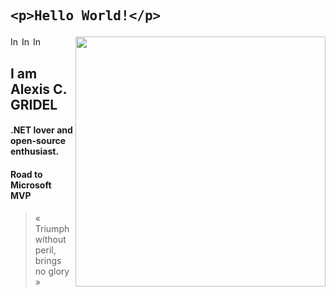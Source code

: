 
## <pre>&lt;p&gt;Hello World!&lt;/p&gt;</pre>

[<img align="right" width="400" src="https://github-readme-stats.vercel.app/api?username=Inerska&show_icons=true"/>](https://github.com/Inerska/)

<a href="https://www.linkedin.com/in/alexis-gridel/">
  <img align="left" alt="Inerska's LinkedIn" width="15px" src="https://cdn.jsdelivr.net/npm/simple-icons@v3/icons/linkedin.svg" />
</a>
<a href="https://github.com/Inerska">
  <img align="left" alt="Inerska's Github" width="15px" src="https://cdn.jsdelivr.net/npm/simple-icons@v3/icons/github.svg" />
</a>
<a href="https://www.instagram.com/alexiis.gdl/">
  <img align="left" alt="Inerska's ig" width="15px" src="https://cdn.jsdelivr.net/npm/simple-icons@3.2.0/icons/instagram.svg" />
</a>
<br />


## I am Alexis C. GRIDEL
#### .NET lover and open-source enthusiast.
#### Road to Microsoft MVP


> « Triumph without peril, brings no glory »
